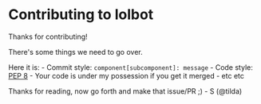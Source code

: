 # Contributing to lolbot
Thanks for contributing!

There's some things we need to go over.

Here it is:
    - Commit style: `component[subcomponent]: message`
    - Code style: [PEP 8](https://www.python.org/dev/peps/pep-0008/)
    - Your code is under my possession if you get it merged
    - etc etc

Thanks for reading, now go forth and make that issue/PR ;)
    - S (@tilda)
